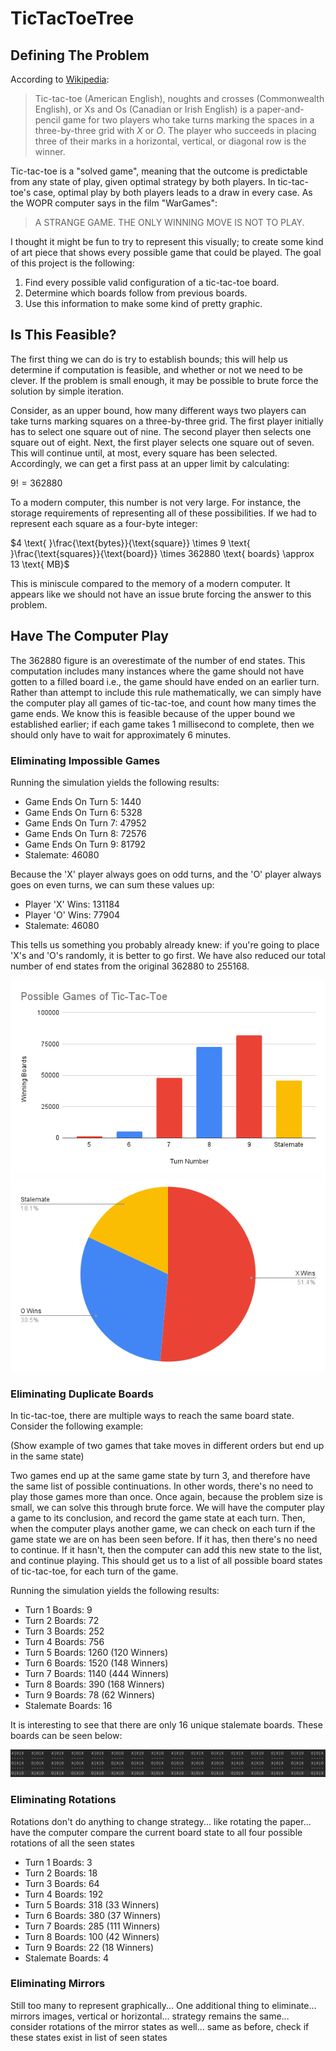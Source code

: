 # TicTacToeTree

## Defining The Problem

According to [Wikipedia](https://en.wikipedia.org/wiki/Tic-tac-toe): 

> Tic-tac-toe (American English), noughts and crosses (Commonwealth English), or Xs and Os (Canadian or Irish English) is a paper-and-pencil game for two players who take turns marking the spaces in a three-by-three grid with *X* or *O*. 
The player who succeeds in placing three of their marks in a horizontal, vertical, or diagonal row is the winner. 

Tic-tac-toe is a "solved game", meaning that the outcome is predictable from any state of play, given optimal strategy by both players.
In tic-tac-toe's case, optimal play by both players leads to a draw in every case.
As the WOPR computer says in the film "WarGames":

> A STRANGE GAME. THE ONLY WINNING MOVE IS NOT TO PLAY.

I thought it might be fun to try to represent this visually; to create some kind of art piece that shows every possible game that could be played.
The goal of this project is the following: 
1. Find every possible valid configuration of a tic-tac-toe board. 
2. Determine which boards follow from previous boards. 
3. Use this information to make some kind of pretty graphic.

## Is This Feasible?

The first thing we can do is try to establish bounds; this will help us determine if computation is feasible, and whether or not we need to be clever.
If the problem is small enough, it may be possible to brute force the solution by simple iteration.

Consider, as an upper bound, how many different ways two players can take turns marking squares on a three-by-three grid.
The first player initially has to select one square out of nine.
The second player then selects one square out of eight.
Next, the first player selects one square out of seven.
This will continue until, at most, every square has been selected.
Accordingly, we can get a first pass at an upper limit by calculating:

$9! = 362880$

To a modern computer, this number is not very large.
For instance, the storage requirements of representing all of these possibilities.
If we had to represent each square as a four-byte integer:

$4 \text{ }\frac{\text{bytes}}{\text{square}} \times 9 \text{ }\frac{\text{squares}}{\text{board}} \times 362880 \text{ boards} \approx 13 \text{ MB}$

This is miniscule compared to the memory of a modern computer.
It appears like we should not have an issue brute forcing the answer to this problem.

## Have The Computer Play

The 362880 figure is an overestimate of the number of end states.
This computation includes many instances where the game should not have gotten to a filled board i.e., the game should have ended on an earlier turn.
Rather than attempt to include this rule mathematically, we can simply have the computer play all games of tic-tac-toe, and count how many times the game ends.
We know this is feasible because of the upper bound we established earlier; if each game takes 1 millisecond to complete, then we should only have to wait for approximately 6 minutes.

### Eliminating Impossible Games

Running the simulation yields the following results:

- Game Ends On Turn 5: 1440
- Game Ends On Turn 6: 5328
- Game Ends On Turn 7: 47952
- Game Ends On Turn 8: 72576
- Game Ends On Turn 9: 81792
- Stalemate: 46080

Because the 'X' player always goes on odd turns, and the 'O' player always goes on even turns, we can sum these values up:

- Player 'X' Wins: 131184
- Player 'O' Wins: 77904
- Stalemate: 46080

This tells us something you probably already knew: if you're going to place 'X's and 'O's randomly, it is better to go first.
We have also reduced our total number of end states from the original 362880 to 255168.

![image](/images/possible_games_bar.png)
![image](/images/possible_games_pie.png)

### Eliminating Duplicate Boards

In tic-tac-toe, there are multiple ways to reach the same board state.
Consider the following example:

(Show example of two games that take moves in different orders but end up in the same state)

Two games end up at the same game state by turn 3, and therefore have the same list of possible continuations.
In other words, there's no need to play those games more than once.
Once again, because the problem size is small, we can solve this through brute force.
We will have the computer play a game to its conclusion, and record the game state at each turn.
Then, when the computer plays another game, we can check on each turn if the game state we are on has been seen before.
If it has, then there's no need to continue.
If it hasn't, then the computer can add this new state to the list, and continue playing.
This should get us to a list of all possible board states of tic-tac-toe, for each turn of the game.

Running the simulation yields the following results:

- Turn 1 Boards: 9
- Turn 2 Boards: 72
- Turn 3 Boards: 252
- Turn 4 Boards: 756
- Turn 5 Boards: 1260 (120 Winners)
- Turn 6 Boards: 1520 (148 Winners)
- Turn 7 Boards: 1140 (444 Winners)
- Turn 8 Boards: 390 (168 Winners)
- Turn 9 Boards: 78 (62 Winners)
- Stalemate Boards: 16

It is interesting to see that there are only 16 unique stalemate boards.
These boards can be seen below:

![image](/images/possible_stalemates.png)

### Eliminating Rotations

Rotations don't do anything to change strategy... like rotating the paper... have the computer compare the current board state to all four possible rotations of all the seen states

- Turn 1 Boards: 3
- Turn 2 Boards: 18
- Turn 3 Boards: 64
- Turn 4 Boards: 192
- Turn 5 Boards: 318 (33 Winners)
- Turn 6 Boards: 380 (37 Winners)
- Turn 7 Boards: 285 (111 Winners)
- Turn 8 Boards: 100 (42 Winners)
- Turn 9 Boards: 22 (18 Winners)
- Stalemate Boards: 4

### Eliminating Mirrors

Still too many to represent graphically... One additional thing to eliminate... mirrors images, vertical or horizontal... strategy remains the same... consider rotations of the mirror states as well... same as before, check if these states exist in list of seen states



